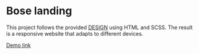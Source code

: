 # Bose landing

This project follows the provided [DESIGN](https://www.figma.com/file/DtkQmQ797hk0nI4KfMi2Uq/BOSE-New-Version?type=design&node-id=6817-212&t=ZTV6Gl8NzaWkJ4FK-0) using HTML and SCSS. The result is a responsive website that adapts to different devices.

[Demo link](https://vetal-hovenko.github.io/bose-landing/#)

